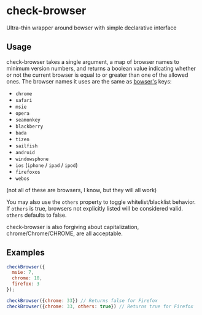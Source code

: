 # check-browser

Ultra-thin wrapper around bowser with simple declarative interface

## Usage

check-browser takes a single argument, a map of browser names to minimum version numbers, and returns a boolean value indicating whether or not the current browser is equal to or greater than one of the allowed ones.  The browser names it uses are the same as [bowser's](ded/bowser) keys:

  * `chrome`
  * `safari`
  * `msie`
  * `opera`
  * `seamonkey`
  * `blackberry`
  * `bada`
  * `tizen`
  * `sailfish`
  * `android`
  * `windowsphone`
  * `ios` (`iphone` / `ipad` / `ipod`)
  * `firefoxos`
  * `webos`

(not all of these are browsers, I know, but they will all work)

You may also use the `others` property to toggle whitelist/blacklist behavior.  If `others` is true, browsers not explicitly listed will be considered valid.  `others` defaults to false.

check-browser is also forgiving about capitalization, chrome/Chrome/CHROME, are all acceptable.

## Examples

```javascript
checkBrowser({
  msie: 7,
  chrome: 10,
  firefox: 3
});
```

```javascript
checkBrowser({chrome: 33}) // Returns false for Firefox
checkBrowser({chrome: 33, others: true}) // Returns true for Firefox
```